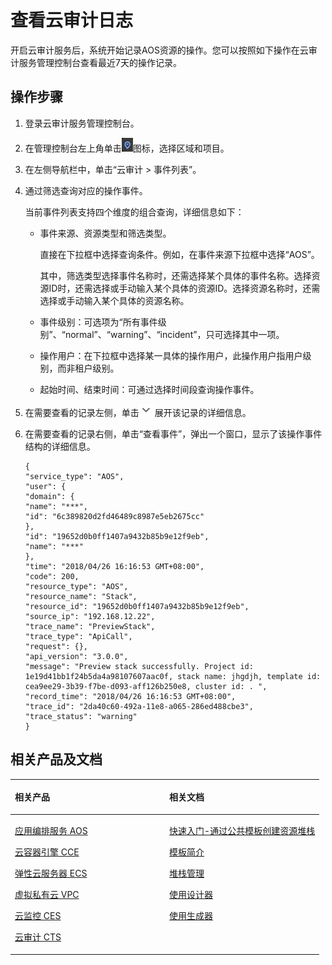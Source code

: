 # 查看云审计日志<a name="aos_01_9013"></a>

开启云审计服务后，系统开始记录AOS资源的操作。您可以按照如下操作在云审计服务管理控制台查看最近7天的操作记录。

## 操作步骤<a name="section1540025195215"></a>

1.  登录云审计服务管理控制台。
2.  在管理控制台左上角单击![](figures/icon-region.png)图标，选择区域和项目。
3.  在左侧导航栏中，单击“云审计 \> 事件列表”。
4.  通过筛选查询对应的操作事件。

    当前事件列表支持四个维度的组合查询，详细信息如下：

    -   事件来源、资源类型和筛选类型。

        直接在下拉框中选择查询条件。例如，在事件来源下拉框中选择“AOS”。

        其中，筛选类型选择事件名称时，还需选择某个具体的事件名称。选择资源ID时，还需选择或手动输入某个具体的资源ID。选择资源名称时，还需选择或手动输入某个具体的资源名称。

    -   事件级别：可选项为“所有事件级别”、“normal”、“warning”、“incident”，只可选择其中一项。
    -   操作用户：在下拉框中选择某一具体的操作用户，此操作用户指用户级别，而非租户级别。
    -   起始时间、结束时间：可通过选择时间段查询操作事件。

5.  在需要查看的记录左侧，单击![](figures/icon-display.png)展开该记录的详细信息。
6.  在需要查看的记录右侧，单击“查看事件”，弹出一个窗口，显示了该操作事件结构的详细信息。

    ```
    {
    "service_type": "AOS",
    "user": {
    "domain": {
    "name": "***",
    "id": "6c389820d2fd46489c8987e5eb2675cc"
    },
    "id": "19652d0b0ff1407a9432b85b9e12f9eb",
    "name": "***"
    },
    "time": "2018/04/26 16:16:53 GMT+08:00",
    "code": 200,
    "resource_type": "AOS",
    "resource_name": "Stack",
    "resource_id": "19652d0b0ff1407a9432b85b9e12f9eb",
    "source_ip": "192.168.12.22",
    "trace_name": "PreviewStack",
    "trace_type": "ApiCall",
    "request": {},
    "api_version": "3.0.0",
    "message": "Preview stack successfully. Project id: 1e19d41bb1f24b5da4a98107607aac0f, stack name: jhgdjh, template id: cea9ee29-3b39-f7be-d093-aff126b250e8, cluster id: . ",
    "record_time": "2018/04/26 16:16:53 GMT+08:00",
    "trace_id": "2da40c60-492a-11e8-a065-286ed488cbe3",
    "trace_status": "warning"
    }
    ```


## 相关产品及文档<a name="section1295120817234"></a>

<a name="table1196182515236"></a>
<table><thead align="left"><tr id="row61991225132314"><th class="cellrowborder" valign="top" width="50%" id="mcps1.1.3.1.1"><p id="p72001525172310"><a name="p72001525172310"></a><a name="p72001525172310"></a>相关产品</p>
</th>
<th class="cellrowborder" valign="top" width="50%" id="mcps1.1.3.1.2"><p id="p7201925132317"><a name="p7201925132317"></a><a name="p7201925132317"></a>相关文档</p>
</th>
</tr>
</thead>
<tbody><tr id="row152031825142310"><td class="cellrowborder" valign="top" width="50%" headers="mcps1.1.3.1.1 "><p id="p192041625182318"><a name="p192041625182318"></a><a name="p192041625182318"></a><a href="https://www.huaweicloud.com/product/aos.html?infodoc1.0" target="_blank" rel="noopener noreferrer">应用编排服务 AOS</a></p>
<p id="p0311145810410"><a name="p0311145810410"></a><a name="p0311145810410"></a><a href="https://www.huaweicloud.com/product/cce.html?infodoc1.0" target="_blank" rel="noopener noreferrer">云容器引擎 CCE</a></p>
<p id="p62061025142316"><a name="p62061025142316"></a><a name="p62061025142316"></a><a href="https://www.huaweicloud.com/product/ecs.html?infodoc1.0" target="_blank" rel="noopener noreferrer">弹性云服务器 ECS</a></p>
<p id="p56849617152"><a name="p56849617152"></a><a name="p56849617152"></a><a href="https://www.huaweicloud.com/product/vpc.html?infodoc1.0" target="_blank" rel="noopener noreferrer">虚拟私有云 VPC</a></p>
<p id="p19659040556"><a name="p19659040556"></a><a name="p19659040556"></a><a href="https://www.huaweicloud.com/product/ces.html?infodoc1.0" target="_blank" rel="noopener noreferrer">云监控 CES</a></p>
<p id="p118401954555"><a name="p118401954555"></a><a name="p118401954555"></a><a href="https://www.huaweicloud.com/product/cts.html?infodoc1.0" target="_blank" rel="noopener noreferrer">云审计 CTS</a></p>
</td>
<td class="cellrowborder" valign="top" width="50%" headers="mcps1.1.3.1.2 "><p id="p959019196593"><a name="p959019196593"></a><a name="p959019196593"></a><a href="https://support.huaweicloud.com/qs-aos/index.html?infodoc1.0" target="_blank" rel="noopener noreferrer">快速入门-通过公共模板创建资源堆栈</a></p>
<p id="p14446527862"><a name="p14446527862"></a><a name="p14446527862"></a><a href="https://support.huaweicloud.com/tr-aos/aos_01_4000.html?infodoc1.0" target="_blank" rel="noopener noreferrer">模板简介</a></p>
<p id="p15698421353"><a name="p15698421353"></a><a name="p15698421353"></a><a href="https://support.huaweicloud.com/usermanual-aos/aos_01_8011.html?infodoc1.0" target="_blank" rel="noopener noreferrer">堆栈管理</a></p>
<p id="p7211210322"><a name="p7211210322"></a><a name="p7211210322"></a><a href="https://support.huaweicloud.com/usermanual-aos/aos_01_5016.html?infodoc1.0" target="_blank" rel="noopener noreferrer">使用设计器</a></p>
<p id="p0481187193317"><a name="p0481187193317"></a><a name="p0481187193317"></a><a href="https://support.huaweicloud.com/usermanual-aos/aos_01_5018.html?infodoc1.0" target="_blank" rel="noopener noreferrer">使用生成器</a></p>
</td>
</tr>
</tbody>
</table>

